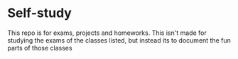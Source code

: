 # Self-study
This repo is for exams, projects and homeworks.
This isn't made for studying the exams of the classes listed,
but instead its to document the fun parts of those classes

